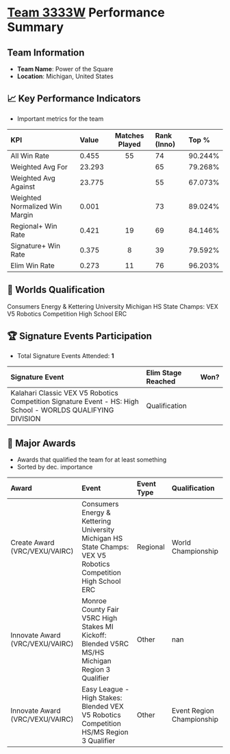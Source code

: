 # [Team 3333W](https://https://www.robotevents.com/teams/V5RC/3333W) Performance Summary

##  Team Information
- **Team Name**: Power of the Square
- **Location**: Michigan, United States

## 📈 Key Performance Indicators
- Important metrics for the team

| KPI | Value | Matches Played | Rank (Inno) | Top % |
|:---|:-----|:--------------:|:----|:-----|
| All Win Rate | 0.455 | 55 | 74 | 90.244% |
| Weighted Avg For | 23.293 |  | 65 | 79.268% |
| Weighted Avg Against | 23.775 |  | 55 | 67.073% |
| Weighted Normalized Win Margin | 0.001 |  | 73 | 89.024% |
| Regional+ Win Rate | 0.421 | 19 | 69 | 84.146% |
| Signature+ Win Rate | 0.375 | 8 | 39 | 79.592% |
| Elim Win Rate | 0.273 | 11 | 76 | 96.203% |


## 🎯 Worlds Qualification
Consumers Energy & Kettering University Michigan HS State Champs: VEX V5 Robotics Competition High School ERC

## 🏆 Signature Events Participation
- Total Signature Events Attended: **1**

| Signature Event | Elim Stage Reached | Won? |
|:----------------|:-------------------|:----|
| Kalahari Classic VEX V5 Robotics Competition Signature Event - HS: High School - WORLDS QUALIFYING DIVISION | Qualification |  |


## 🥇 Major Awards
- Awards that qualified the team for at least something
- Sorted by dec. importance

| Award | Event | Event Type | Qualification |
|:------|:------|:-----------|:--------------|
| Create Award (VRC/VEXU/VAIRC) | Consumers Energy & Kettering University Michigan HS State Champs: VEX V5 Robotics Competition High School ERC | Regional | World Championship |
| Innovate Award (VRC/VEXU/VAIRC) | Monroe County Fair V5RC High Stakes MI Kickoff: Blended V5RC MS/HS Michigan Region 3 Qualifier | Other | nan |
| Innovate Award (VRC/VEXU/VAIRC) | Easy League - High Stakes: Blended VEX V5 Robotics Competition HS/MS Region 3 Qualifier | Other | Event Region Championship |

